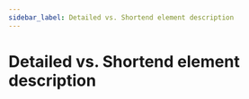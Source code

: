 ```yaml
---
sidebar_label: Detailed vs. Shortend element description
---
```


# Detailed vs. Shortend element description
